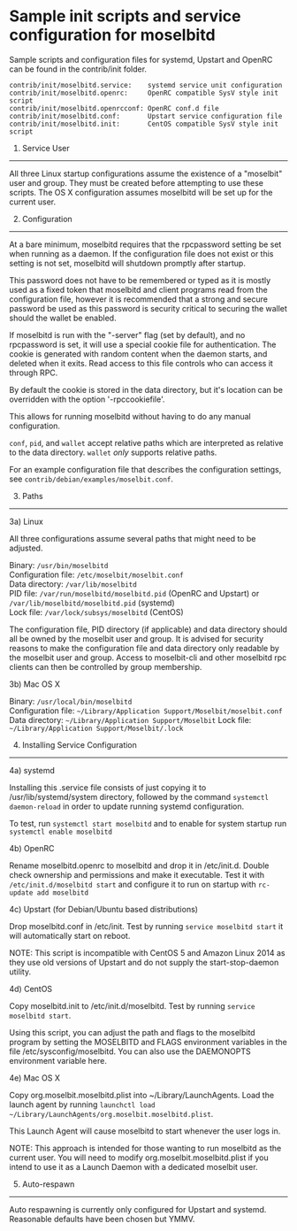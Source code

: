 Sample init scripts and service configuration for moselbitd
==========================================================

Sample scripts and configuration files for systemd, Upstart and OpenRC
can be found in the contrib/init folder.

    contrib/init/moselbitd.service:    systemd service unit configuration
    contrib/init/moselbitd.openrc:     OpenRC compatible SysV style init script
    contrib/init/moselbitd.openrcconf: OpenRC conf.d file
    contrib/init/moselbitd.conf:       Upstart service configuration file
    contrib/init/moselbitd.init:       CentOS compatible SysV style init script

1. Service User
---------------------------------

All three Linux startup configurations assume the existence of a "moselbit" user
and group.  They must be created before attempting to use these scripts.
The OS X configuration assumes moselbitd will be set up for the current user.

2. Configuration
---------------------------------

At a bare minimum, moselbitd requires that the rpcpassword setting be set
when running as a daemon.  If the configuration file does not exist or this
setting is not set, moselbitd will shutdown promptly after startup.

This password does not have to be remembered or typed as it is mostly used
as a fixed token that moselbitd and client programs read from the configuration
file, however it is recommended that a strong and secure password be used
as this password is security critical to securing the wallet should the
wallet be enabled.

If moselbitd is run with the "-server" flag (set by default), and no rpcpassword is set,
it will use a special cookie file for authentication. The cookie is generated with random
content when the daemon starts, and deleted when it exits. Read access to this file
controls who can access it through RPC.

By default the cookie is stored in the data directory, but it's location can be overridden
with the option '-rpccookiefile'.

This allows for running moselbitd without having to do any manual configuration.

`conf`, `pid`, and `wallet` accept relative paths which are interpreted as
relative to the data directory. `wallet` *only* supports relative paths.

For an example configuration file that describes the configuration settings,
see `contrib/debian/examples/moselbit.conf`.

3. Paths
---------------------------------

3a) Linux

All three configurations assume several paths that might need to be adjusted.

Binary:              `/usr/bin/moselbitd`  
Configuration file:  `/etc/moselbit/moselbit.conf`  
Data directory:      `/var/lib/moselbitd`  
PID file:            `/var/run/moselbitd/moselbitd.pid` (OpenRC and Upstart) or `/var/lib/moselbitd/moselbitd.pid` (systemd)  
Lock file:           `/var/lock/subsys/moselbitd` (CentOS)  

The configuration file, PID directory (if applicable) and data directory
should all be owned by the moselbit user and group.  It is advised for security
reasons to make the configuration file and data directory only readable by the
moselbit user and group.  Access to moselbit-cli and other moselbitd rpc clients
can then be controlled by group membership.

3b) Mac OS X

Binary:              `/usr/local/bin/moselbitd`  
Configuration file:  `~/Library/Application Support/Moselbit/moselbit.conf`  
Data directory:      `~/Library/Application Support/Moselbit`
Lock file:           `~/Library/Application Support/Moselbit/.lock`

4. Installing Service Configuration
-----------------------------------

4a) systemd

Installing this .service file consists of just copying it to
/usr/lib/systemd/system directory, followed by the command
`systemctl daemon-reload` in order to update running systemd configuration.

To test, run `systemctl start moselbitd` and to enable for system startup run
`systemctl enable moselbitd`

4b) OpenRC

Rename moselbitd.openrc to moselbitd and drop it in /etc/init.d.  Double
check ownership and permissions and make it executable.  Test it with
`/etc/init.d/moselbitd start` and configure it to run on startup with
`rc-update add moselbitd`

4c) Upstart (for Debian/Ubuntu based distributions)

Drop moselbitd.conf in /etc/init.  Test by running `service moselbitd start`
it will automatically start on reboot.

NOTE: This script is incompatible with CentOS 5 and Amazon Linux 2014 as they
use old versions of Upstart and do not supply the start-stop-daemon utility.

4d) CentOS

Copy moselbitd.init to /etc/init.d/moselbitd. Test by running `service moselbitd start`.

Using this script, you can adjust the path and flags to the moselbitd program by
setting the MOSELBITD and FLAGS environment variables in the file
/etc/sysconfig/moselbitd. You can also use the DAEMONOPTS environment variable here.

4e) Mac OS X

Copy org.moselbit.moselbitd.plist into ~/Library/LaunchAgents. Load the launch agent by
running `launchctl load ~/Library/LaunchAgents/org.moselbit.moselbitd.plist`.

This Launch Agent will cause moselbitd to start whenever the user logs in.

NOTE: This approach is intended for those wanting to run moselbitd as the current user.
You will need to modify org.moselbit.moselbitd.plist if you intend to use it as a
Launch Daemon with a dedicated moselbit user.

5. Auto-respawn
-----------------------------------

Auto respawning is currently only configured for Upstart and systemd.
Reasonable defaults have been chosen but YMMV.
